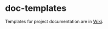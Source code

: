 # doc-templates
Templates for project documentation are in [Wiki](https://github.com/powerman/doc-templates/wiki).
